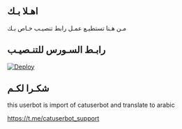 ## اهـلا بـك
مـن هـنا تستطيـع عمـل رابط تنصيـب خـاص بـك

## رابـط السـورس للتنـصيـب

[![Deploy](https://www.herokucdn.com/deploy/button.svg)](https://heroku.com/deploy?template=https://github.com/nznz62/jmthon)

## شكـرا لكـم 


this userbot is import of catuserbot and translate to arabic

https://t.me/catuserbot_support
